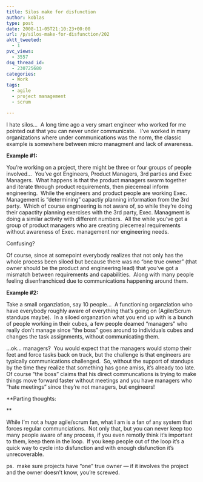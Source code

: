 ```yaml
---
title: Silos make for disfunction
author: koblas
type: post
date: 2008-11-05T21:10:23+00:00
url: /p/silos-make-for-disfunction/202
aktt_tweeted:
  - 1
pvc_views:
  - 3557
dsq_thread_id:
  - 230725680
categories:
  - Work
tags:
  - agile
  - project management
  - scrum

---
```

I hate silos&#8230;  A long time ago a very smart engineer who worked for me pointed out that you can never under communicate.   I&#8217;ve worked in many organizations where under communications was the norm, the classic example is somewhere between micro managment and lack of awareness.

**Example #1:**

You&#8217;re working on a project, there might be three or four groups of people involved&#8230;  You&#8217;ve got Engineers, Product Managers, 3rd parties and Exec Managers.  What happens is that the product managers swarm together and iterate through product requirements, then piecemeal inform engineering.  While the engineers and product people are working Exec. Management is &#8220;determining&#8221; capactiy planning information from the 3rd party.  Which of course engineering is not aware of, so while they&#8217;re doing their capactity planning exercises with the 3rd party, Exec. Managment is doing a similar activity with different numbers.  All the while you&#8217;ve got a group of product managers who are creating piecemeal requirements without awareness of Exec. management nor engineering needs.

Confusing?

Of course, since at somepoint everybody realizes that not only has the whole process been siloed but because there was no &#8220;one true owner&#8221; (that owner should be the product and engineering lead) that you&#8217;ve got a mismatch between requirements and capabilities.  Along with many people feeling disenfranchiced due to communications happening around them.

**Example #2:**

Take a small organziation, say 10 people&#8230;  A functioning organziation who have everybody roughly aware of everything that&#8217;s going on (Agile/Scrum standups maybe).  In a siloed organzation what you end up with is a bunch of people working in their cubes, a few people deamed &#8220;managers&#8221; who really don&#8217;t manage since &#8220;the boss&#8221; goes around to individuals cubes and changes the task assignments, without communicating them.

&#8230;ok&#8230; managers?  You would expect that the managers would stomp their feet and force tasks back on track, but the challenge is that engineers are typically communications challenged.  So, without the support of standups by the time they realize that something has gone amiss, it&#8217;s already too late.  Of course &#8220;the boss&#8221; claims that his direct communcations is trying to make things move forward faster without meetings and you have managers who &#8220;hate meetings&#8221; since they&#8217;re not managers, but engineers!

**Parting thoughts:
  
** 

While I&#8217;m not a _huge_ agile/scrum fan, what I am is a fan of any system that forces regular communciations.  Not only that, but you can never keep too many people aware of any process, if you even remotly think it&#8217;s important to them, keep them in the loop.  If you keep people out of the loop it&#8217;s a quick way to cycle into disfunction and with enough disfunction it&#8217;s unrecoverable.

ps.  make sure projects have &#8220;one&#8221; true owner &#8212; if it involves the project and the owner doesn&#8217;t know, you&#8217;re screwed.
